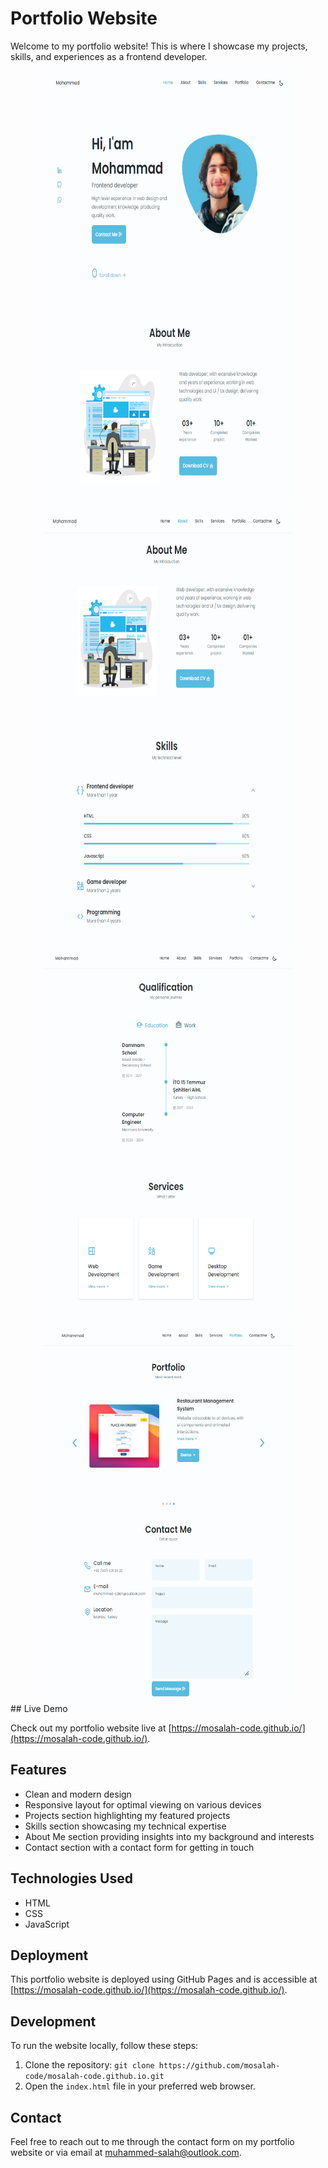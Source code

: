 # Portfolio Website

Welcome to my portfolio website! This is where I showcase my projects, skills, and experiences as a frontend developer.


<div align="center">
  <img src="images/picture1.png" alt="" width="400" height="700" />
  <img src="images/picture2.png" alt="" width="400" height="700" />
</div>
<div align="center">
  <img src="images/picture3.png" alt="" width="400" height="600" />
  <img src="images/picture4.png" alt="" width="400" height="600" />
</div>
## Live Demo

Check out my portfolio website live at [https://mosalah-code.github.io/](https://mosalah-code.github.io/).

## Features

- Clean and modern design
- Responsive layout for optimal viewing on various devices
- Projects section highlighting my featured projects
- Skills section showcasing my technical expertise
- About Me section providing insights into my background and interests
- Contact section with a contact form for getting in touch

## Technologies Used

- HTML
- CSS
- JavaScript

## Deployment

This portfolio website is deployed using GitHub Pages and is accessible at [https://mosalah-code.github.io/](https://mosalah-code.github.io/).

## Development

To run the website locally, follow these steps:

1. Clone the repository: `git clone https://github.com/mosalah-code/mosalah-code.github.io.git`
2. Open the `index.html` file in your preferred web browser.

## Contact

Feel free to reach out to me through the contact form on my portfolio website or via email at [muhammed-salah@outlook.com](mailto:muhammed-salah@outlook.com).
